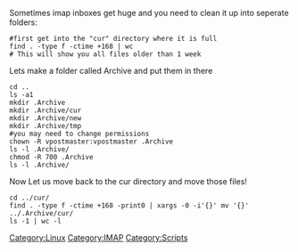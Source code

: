 Sometimes imap inboxes get huge and you need to clean it up into
seperate folders:

    #first get into the "cur" directory where it is full
    find . -type f -ctime +168 | wc
    # This will show you all files older than 1 week

Lets make a folder called Archive and put them in there

    cd ..
    ls -a1
    mkdir .Archive
    mkdir .Archive/cur
    mkdir .Archive/new
    mkdir .Archive/tmp
    #you may need to change permissions
    chown -R vpostmaster:vpostmaster .Archive
    ls -l .Archive/
    chmod -R 700 .Archive
    ls -l .Archive/

Now Let us move back to the cur directory and move those files!

    cd ../cur/
    find . -type f -ctime +168 -print0 | xargs -0 -i'{}' mv '{}' ../.Archive/cur/
    ls -1 | wc -l

<Category:Linux> <Category:IMAP> <Category:Scripts>
